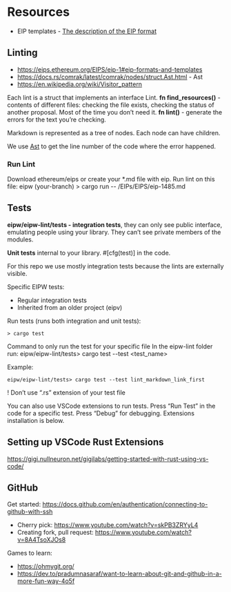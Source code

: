 # Resources

- EIP templates - [The description of the EIP format](https://eips.ethereum.org/EIPS/eip-1#eip-formats-and-templates)

## Linting

- https://eips.ethereum.org/EIPS/eip-1#eip-formats-and-templates
- https://docs.rs/comrak/latest/comrak/nodes/struct.Ast.html - Ast
- https://en.wikipedia.org/wiki/Visitor_pattern

Each lint is a struct that implements an interface Lint.
**fn find_resources()** - contents of different files: checking the file exists, checking the status of another proposal. Most of the time you don’t need it.
**fn lint()** - generate the errors for the text you’re checking.

Markdown is represented as a tree of nodes. Each node can have children.

We use [Ast](https://docs.rs/comrak/latest/comrak/nodes/struct.Ast.html) to get the line number of the code where the error happened.

### Run Lint

Download ethereum/eips or create your \*.md file with eip. Run lint on this file:
eipw (your-branch) > cargo run -- <path-to-eip-folder>/EIPs/EIPS/eip-1485.md

## Tests

**eipw/eipw-lint/tests - integration tests**, they can only see public interface, emulating people using your library. They can’t see private members of the modules.

**Unit tests** internal to your library. #[cfg(test)] in the code.

For this repo we use mostly integration tests because the lints are externally visible.

Specific EIPW tests:

- Regular integration tests
- Inherited from an older project (eipv)

Run tests (runs both integration and unit tests):

```
> cargo test
```

Command to only run the test for your specific file
In the eipw-lint folder run:
eipw/eipw-lint/tests> cargo test --test <test_name>

Example:

```
eipw/eipw-lint/tests> cargo test --test lint_markdown_link_first
```

! Don’t use “.rs” extension of your test file

You can also use VSCode extensions to run tests. Press “Run Test” in the code for a specific test. Press “Debug” for debugging. Extensions installation is below.

## Setting up VSCode Rust Extensions

https://gigi.nullneuron.net/gigilabs/getting-started-with-rust-using-vs-code/

## GitHub

Get started: https://docs.github.com/en/authentication/connecting-to-github-with-ssh

- Cherry pick:
  https://www.youtube.com/watch?v=skPB3ZRYyL4
- Creating fork, pull request:
  https://www.youtube.com/watch?v=8A4TsoXJOs8

Games to learn:

- https://ohmygit.org/
- https://dev.to/pradumnasaraf/want-to-learn-about-git-and-github-in-a-more-fun-way-4o5f
